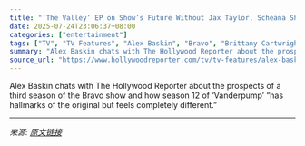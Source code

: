 ```yaml
---
title: "‘The Valley’ EP on Show’s Future Without Jax Taylor, Scheana Shay’s Husband’s Infidelity and the “Gen Z” ‘Vanderpump Rules’ Reboot"
date: 2025-07-24T23:06:37+08:00
categories: ["entertainment"]
tags: ["TV", "TV Features", "Alex Baskin", "Bravo", "Brittany Cartwright", "Jax Taylor", "Kristen Doute", "The Valley", "Vanderpump Rules"]
summary: "Alex Baskin chats with The Hollywood Reporter about the prospects of a third season of the Bravo show and how season 12 of ‘Vanderpump’ “has hallmarks of the original but feels completely different.”"
source_url: "https://www.hollywoodreporter.com/tv/tv-features/alex-baskin-the-valley-season-2-future-vanderpump-rules-reboot-1236328830/"
---
```


Alex Baskin chats with The Hollywood Reporter about the prospects of a third season of the Bravo show and how season 12 of ‘Vanderpump’ “has hallmarks of the original but feels completely different.”

---

*来源: [原文链接](https://www.hollywoodreporter.com/tv/tv-features/alex-baskin-the-valley-season-2-future-vanderpump-rules-reboot-1236328830/)*
